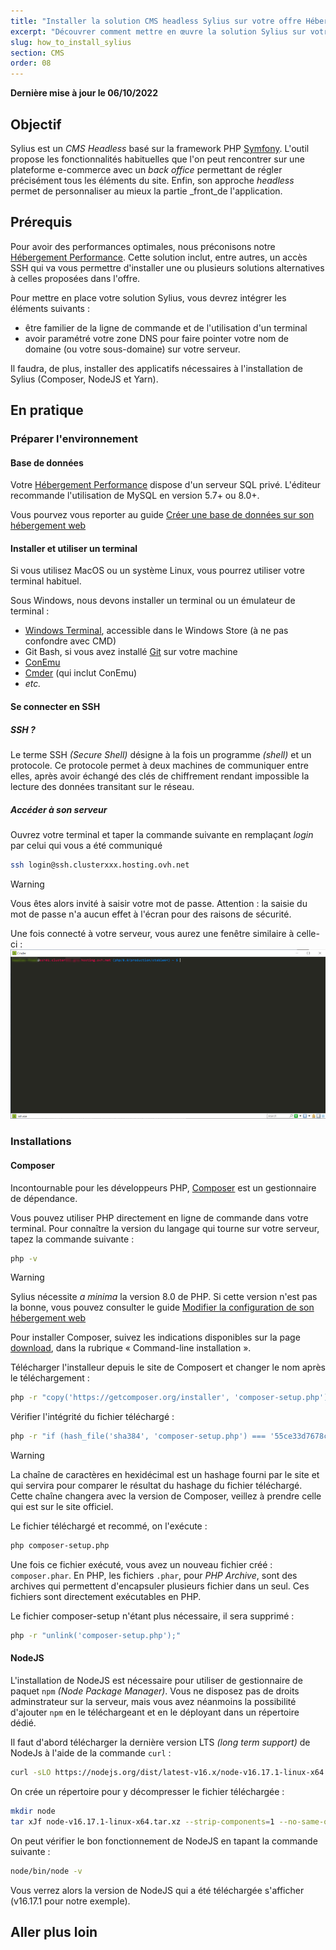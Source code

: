 ```yaml
---
title: "Installer la solution CMS headless Sylius sur votre offre Hébergement Performance"
excerpt: "Découvrer comment mettre en œuvre la solution Sylius sur votre serveur en utilisant SSH"
slug: how_to_install_sylius
section: CMS
order: 08
---
```


**Dernière mise à jour le 06/10/2022**

## Objectif

Sylius est un _CMS Headless_ basé sur la framework PHP [Symfony](https://symfony.com/). L'outil propose les fonctionnalités habituelles que l'on peut rencontrer sur une plateforme e-commerce avec un _back office_ permettant de régler précisément tous les éléments du site. Enfin, son approche _headless_ permet de personnaliser au mieux la partie _front_de l'application.

## Prérequis

Pour avoir des performances optimales, nous préconisons notre [Hébergement Performance](https://www.ovhcloud.com/fr/web-hosting/performance-offer/). Cette solution inclut, entre autres, un accès SSH qui va vous permettre d'installer une ou plusieurs solutions alternatives à celles proposées dans l'offre.

Pour mettre en place votre solution Sylius, vous devrez intégrer les éléments suivants :
- être familier de la ligne de commande et de l'utilisation d'un terminal
- avoir paramétré votre zone DNS pour faire pointer votre nom de domaine (ou votre sous-domaine) sur votre serveur.

Il faudra, de plus, installer des applicatifs nécessaires à l'installation de Sylius (Composer, NodeJS et Yarn).

## En pratique

### Préparer l'environnement

#### Base de données

Votre [Hébergement Performance](https://www.ovhcloud.com/fr/web-hosting/performance-offer/) dispose d'un serveur SQL privé.
L'éditeur recommande l'utilisation de MySQL en version 5.7+ ou 8.0+.

Vous pourvez vous reporter au guide [Créer une base de données sur son hébergement web](https://docs.ovh.com/fr/hosting/creer-base-de-donnees/)

#### Installer et utiliser un terminal

Si vous utilisez MacOS ou un système Linux, vous pourrez utiliser votre terminal habituel.

Sous Windows, nous devons installer un terminal ou un émulateur de terminal :
- [Windows Terminal](https://www.microsoft.com/store/productId/9N0DX20HK701), accessible dans le Windows Store (à ne pas confondre avec CMD)
- Git Bash, si vous avez installé [Git](https://git-scm.com/) sur votre machine
- [ConEmu](https://conemu.github.io/)
- [Cmder](https://cmder.app/) (qui inclut ConEmu)
- _etc._

#### Se connecter en SSH

##### SSH ?

Le terme SSH _(Secure Shell)_ désigne à la fois un programme _(shell)_ et un protocole. Ce protocole permet à deux machines de communiquer entre elles, après avoir échangé des clés de chiffrement rendant impossible la lecture des données transitant sur le réseau. 

##### Accéder à son serveur

Ouvrez votre terminal et taper la commande suivante en remplaçant _login_ par celui qui vous a été communiqué

```sh
ssh login@ssh.clusterxxx.hosting.ovh.net
```

>[!warning]
>Vous êtes alors invité à saisir votre mot de passe.
>Attention : la saisie du mot de passe n'a aucun effet à l'écran pour des raisons de sécurité.

Une fois connecté à votre serveur, vous aurez une fenêtre similaire à celle-ci :
![Accès SSH](images/cms_headless-manual_installation_sylius%20%5B1%5D.png)

### Installations

#### Composer

Incontournable pour les développeurs PHP, [Composer](https://getcomposer.org/) est un gestionnaire de dépendance.

Vous pouvez utiliser PHP directement en ligne de commande dans votre terminal. Pour connaître la version du langage qui tourne sur votre serveur, tapez la commande suivante :
```sh
php -v
```

>[!warning]
>Sylius nécessite _a minima_ la version 8.0 de PHP.
>Si cette version n'est pas la bonne, vous pouvez consulter le guide [Modifier la configuration de son hébergement web](https://docs.ovh.com/fr/hosting/modifier-lenvironnement-dexecution-de-mon-hebergement-web/)

Pour installer Composer, suivez les indications disponibles sur la page [download](https://getcomposer.org/download/), dans la rubrique «&nbsp;Command-line installation&nbsp;».

Télécharger l'installeur depuis le site de Composert et changer le nom après le téléchargement :
 ```sh
 php -r "copy('https://getcomposer.org/installer', 'composer-setup.php');"
 ```

 Vérifier l'intégrité du fichier téléchargé :
 ```sh
 php -r "if (hash_file('sha384', 'composer-setup.php') === '55ce33d7678c5a611085589f1f3ddf8b3c52d662cd01d4ba75c0ee0459970c2200a51f492d557530c71c15d8dba01eae') { echo 'Installer verified'; } else { echo 'Installer corrupt'; unlink('composer-setup.php'); } echo PHP_EOL;"
 ```
>[!warning]
>La chaîne de caractères en hexidécimal est un hashage fourni par le site et qui servira pour comparer le résultat du hashage du fichier téléchargé.
>Cette chaîne changera avec la version de Composer, veillez à prendre celle qui est sur le site officiel.

Le fichier téléchargé et recommé, on l'exécute :
```sh
php composer-setup.php
```

Une fois ce fichier exécuté, vous avez un nouveau fichier créé : `composer.phar`.
En PHP, les fichiers `.phar`, pour _PHP Archive_, sont des archives qui permettent d'encapsuler plusieurs fichier dans un seul. Ces fichiers sont directement exécutables en PHP.

Le fichier composer-setup n'étant plus nécessaire, il sera supprimé :
```sh
php -r "unlink('composer-setup.php');"
```

#### NodeJS

L'installation de NodeJS est nécessaire pour utiliser de gestionnaire de paquet `npm` _(Node Package Manager)_.
Vous ne disposez pas de droits adminstrateur sur la serveur, mais vous avez néanmoins la possibilité d'ajouter `npm` en le téléchargeant et en le déployant dans un répertoire dédié.

Il faut d'abord télécharger la dernière version LTS _(long term support)_ de NodeJs à l'aide de la commande `curl` :
```sh
curl -sLO https://nodejs.org/dist/latest-v16.x/node-v16.17.1-linux-x64.tar.xz
```

On crée un répertoire pour y décompresser le fichier téléchargée :
```sh
mkdir node
tar xJf node-v16.17.1-linux-x64.tar.xz --strip-components=1 --no-same-owner -C node
```

On peut vérifier le bon fonctionnement de NodeJS en tapant la commande suivante :
```sh
node/bin/node -v
```

Vous verrez alors la version de NodeJS qui a été téléchargée s'afficher (v16.17.1 pour notre exemple).

## Aller plus loin

